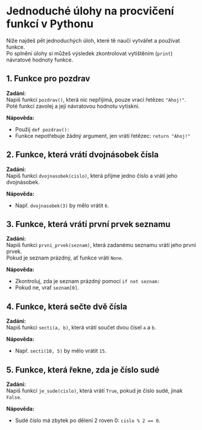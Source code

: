 # Jednoduché úlohy na procvičení funkcí v Pythonu

Níže najdeš pět jednoduchých úloh, které tě naučí vytvářet a používat funkce.  
Po splnění úlohy si můžeš výsledek zkontrolovat vytištěním (`print`) návratové hodnoty funkce.

## 1. Funkce pro pozdrav

**Zadání:**  
Napiš funkci `pozdrav()`, která nic nepřijímá, pouze vrací řetězec `"Ahoj!"`.  
Poté funkci zavolej a její návratovou hodnotu vytiskni.

**Nápověda:**  
- Použij `def pozdrav():`
- Funkce nepotřebuje žádný argument, jen vrátí řetězec: `return "Ahoj!"`

## 2. Funkce, která vrátí dvojnásobek čísla

**Zadání:**  
Napiš funkci `dvojnasobek(cislo)`, která přijme jedno číslo a vrátí jeho dvojnásobek.

**Nápověda:**  
- Např. `dvojnasobek(3)` by mělo vrátit `6`.

## 3. Funkce, která vrátí první prvek seznamu

**Zadání:**  
Napiš funkci `prvni_prvek(seznam)`, která zadanému seznamu vrátí jeho první prvek.  
Pokud je seznam prázdný, ať funkce vrátí `None`.

**Nápověda:**  
- Zkontroluj, zda je seznam prázdný pomocí `if not seznam:`
- Pokud ne, vrať `seznam[0]`.

## 4. Funkce, která sečte dvě čísla

**Zadání:**  
Napiš funkci `secti(a, b)`, která vrátí součet dvou čísel `a` a `b`.

**Nápověda:**  
- Např. `secti(10, 5)` by mělo vrátit `15`.

## 5. Funkce, která řekne, zda je číslo sudé

**Zadání:**  
Napiš funkci `je_sude(cislo)`, která vrátí `True`, pokud je číslo sudé, jinak `False`.

**Nápověda:**  
- Sudé číslo má zbytek po dělení 2 roven 0: `cislo % 2 == 0`.